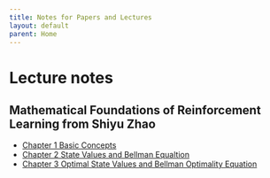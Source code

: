 ```yaml
---
title: Notes for Papers and Lectures
layout: default
parent: Home
---
```


# Lecture notes

## Mathematical Foundations of Reinforcement Learning from Shiyu Zhao

- [Chapter 1 Basic Concepts](./paper_and_lecture_notes/ShiyuZhao_RL_book/chapter-1-basic-concepts)
- [Chapter 2 State Values and Bellman Equaltion](./paper_and_lecture_notes/ShiyuZhao_RL_book/chapter-2-state-values-and-bellman-equation)
- [Chapter 3 Optimal State Values and Bellman Optimality Equation](./paper_and_lecture_notes/ShiyuZhao_RL_book/chapter-3-optimal-state-values-and-bellman-optimality-equation)